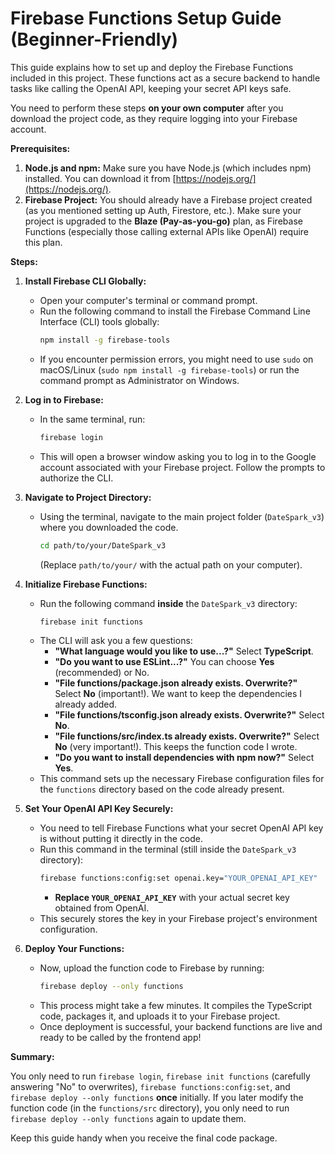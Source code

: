 # Firebase Functions Setup Guide (Beginner-Friendly)

This guide explains how to set up and deploy the Firebase Functions included in this project. These functions act as a secure backend to handle tasks like calling the OpenAI API, keeping your secret API keys safe.

You need to perform these steps **on your own computer** after you download the project code, as they require logging into your Firebase account.

**Prerequisites:**

1.  **Node.js and npm:** Make sure you have Node.js (which includes npm) installed. You can download it from [https://nodejs.org/](https://nodejs.org/).
2.  **Firebase Project:** You should already have a Firebase project created (as you mentioned setting up Auth, Firestore, etc.). Make sure your project is upgraded to the **Blaze (Pay-as-you-go)** plan, as Firebase Functions (especially those calling external APIs like OpenAI) require this plan.

**Steps:**

1.  **Install Firebase CLI Globally:**
    *   Open your computer's terminal or command prompt.
    *   Run the following command to install the Firebase Command Line Interface (CLI) tools globally:
        ```bash
        npm install -g firebase-tools
        ```
    *   If you encounter permission errors, you might need to use `sudo` on macOS/Linux (`sudo npm install -g firebase-tools`) or run the command prompt as Administrator on Windows.

2.  **Log in to Firebase:**
    *   In the same terminal, run:
        ```bash
        firebase login
        ```
    *   This will open a browser window asking you to log in to the Google account associated with your Firebase project. Follow the prompts to authorize the CLI.

3.  **Navigate to Project Directory:**
    *   Using the terminal, navigate to the main project folder (`DateSpark_v3`) where you downloaded the code.
        ```bash
        cd path/to/your/DateSpark_v3
        ```
        (Replace `path/to/your/` with the actual path on your computer).

4.  **Initialize Firebase Functions:**
    *   Run the following command **inside** the `DateSpark_v3` directory:
        ```bash
        firebase init functions
        ```
    *   The CLI will ask you a few questions:
        *   **"What language would you like to use...?"** Select **TypeScript**.
        *   **"Do you want to use ESLint...?"** You can choose **Yes** (recommended) or No.
        *   **"File functions/package.json already exists. Overwrite?"** Select **No** (important!). We want to keep the dependencies I already added.
        *   **"File functions/tsconfig.json already exists. Overwrite?"** Select **No**.
        *   **"File functions/src/index.ts already exists. Overwrite?"** Select **No** (very important!). This keeps the function code I wrote.
        *   **"Do you want to install dependencies with npm now?"** Select **Yes**.
    *   This command sets up the necessary Firebase configuration files for the `functions` directory based on the code already present.

5.  **Set Your OpenAI API Key Securely:**
    *   You need to tell Firebase Functions what your secret OpenAI API key is without putting it directly in the code.
    *   Run this command in the terminal (still inside the `DateSpark_v3` directory):
        ```bash
        firebase functions:config:set openai.key="YOUR_OPENAI_API_KEY"
        ```
        *   **Replace `YOUR_OPENAI_API_KEY`** with your actual secret key obtained from OpenAI.
    *   This securely stores the key in your Firebase project's environment configuration.

6.  **Deploy Your Functions:**
    *   Now, upload the function code to Firebase by running:
        ```bash
        firebase deploy --only functions
        ```
    *   This process might take a few minutes. It compiles the TypeScript code, packages it, and uploads it to your Firebase project.
    *   Once deployment is successful, your backend functions are live and ready to be called by the frontend app!

**Summary:**

You only need to run `firebase login`, `firebase init functions` (carefully answering "No" to overwrites), `firebase functions:config:set`, and `firebase deploy --only functions` **once** initially. If you later modify the function code (in the `functions/src` directory), you only need to run `firebase deploy --only functions` again to update them.

Keep this guide handy when you receive the final code package.
